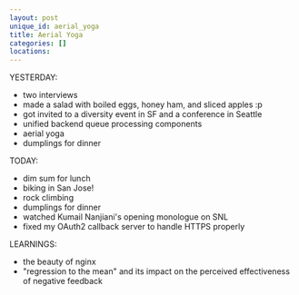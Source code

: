 ```yaml
---
layout: post
unique_id: aerial_yoga
title: Aerial Yoga
categories: []
locations: 
---
```


YESTERDAY:
* two interviews
* made a salad with boiled eggs, honey ham, and sliced apples :p
* got invited to a diversity event in SF and a conference in Seattle
* unified backend queue processing components
* aerial yoga
* dumplings for dinner

TODAY:
* dim sum for lunch
* biking in San Jose!
* rock climbing
* dumplings for dinner
* watched Kumail Nanjiani's opening monologue on SNL
* fixed my OAuth2 callback server to handle HTTPS properly

LEARNINGS:
* the beauty of nginx
* "regression to the mean" and its impact on the perceived effectiveness of negative feedback
